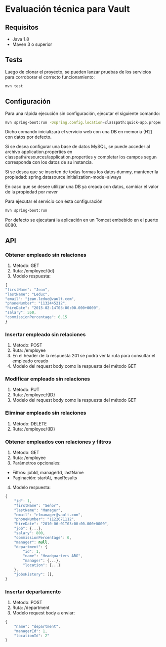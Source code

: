 # Evaluación técnica para Vault
## Requisitos
- Java 1.8
- Maven 3 o superior

## Tests
Luego de clonar el proyecto, se pueden lanzar pruebas de los servicios para corroborar el correcto funcionamiento:
```bash
mvn test
```
## Configuración
Para una rápida ejecución sin configuración, ejecutar el siguiente comando:

```bash
mvn spring-boot:run -Dspring.config.location=classpath:quick-app.properties
```

Dicho comando inicializará el servicio web con una DB en memoria (H2) con datos por defecto.

Si se desea configurar una base de datos MySQL, se puede acceder al archivo application.properties en classpath/resources/application.properties
y completar los campos segun corresponda con los datos de su instancia.

Si se desea que se inserten de todas formas los datos dummy, mantener la propiedad:
spring.datasource.initialization-mode=always

En caso que se desee utilizar una DB ya creada con datos, cambiar el valor de la propiedad por *never*

Para ejecutar el servicio con ésta configuración
```bash
mvn spring-boot:run
```

Por defecto se ejecutará la aplicación en un Tomcat embebido en el puerto 8080.

## API

### Obtener empleado sin relaciones
1. Método: GET
2. Ruta: /employee/{id}
3. Modelo respuesta:
```javascript
{
"firstName": "Jean",
"lastName": "Leduc",
"email": "jean.leduc@vault.com",
"phoneNumber": "1132445212",
"hireDate": "2015-02-14T03:00:00.000+0000",
"salary": 550,
"commissionPercentage": 0.15
}
```

### Insertar empleado sin relaciones
1. Método: POST
2. Ruta: /employee
3. En el header de la respuesta 201 se podrá ver la ruta para consultar el empleado creado
4. Modelo del request body como la respuesta del método GET

### Modificar empleado sin relaciones
1. Método: PUT
2. Ruta: /employee/{ID}
3. Modelo del request body como la respuesta del método GET

### Eliminar empleado sin relaciones
1. Método: DELETE
2. Ruta: /employee/{ID}

### Obtener empleados con relaciones y filtros
1. Método: GET
2. Ruta: /employee
3. Parámetros opcionales: 
* Filtros: jobId, managerId, lastName
* Paginación: startAt, maxResults
4. Modelo respuesta:
```javascript
{
	"id": 1,
	"firstName": "Señor",
	"lastName": "Manager",
	"email": "elmanager@vault.com",
	"phoneNumber": "1122671112",
	"hireDate": "2010-06-01T03:00:00.000+0000",
	"job": {...},
	"salary": 800,
	"commissionPercentage": 0,
	"manager": null,
	"department": {
		"id": 1,
		"name": "Headquarters ARG",
		"manager": {...},
		"location": {...}
	},
	"jobsHistory": [],
}
```

### Insertar departamento
1. Método: POST
2. Ruta: /department
3. Modelo request body a enviar:
```javascript
{
	"name": "department",
	"managerId": 1,
	"locationId": 2"
}
```